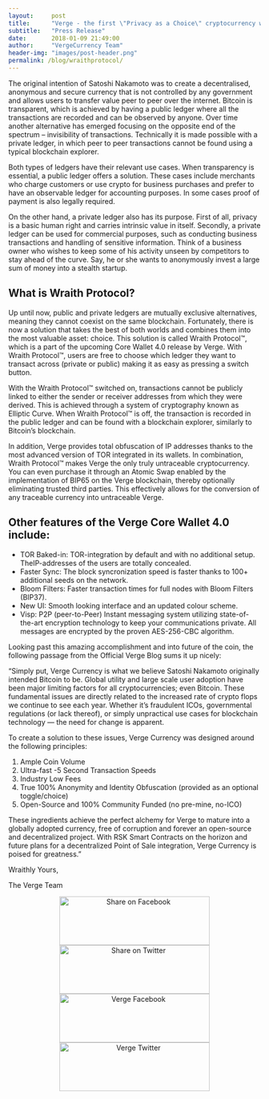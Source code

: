 ```yaml
---
layout:     post
title:      "Verge - the first \"Privacy as a Choice\" cryptocurrency with Wraith Protocol"
subtitle:   "Press Release"
date:       2018-01-09 21:49:00
author:     "VergeCurrency Team"
header-img: "images/post-header.png"
permalink: /blog/wraithprotocol/
---
```



The original intention of Satoshi Nakamoto was to create a decentralised, anonymous and secure currency that is not controlled by any government and allows users to transfer value
peer to peer over the internet. Bitcoin is transparent, which is achieved by having a public ledger where all the transactions are recorded and can be observed by anyone. Over time another
alternative has emerged focusing on the opposite end of the spectrum – invisibility of transactions. Technically it is made possible with a private ledger, in which peer to peer
transactions cannot be found using a typical blockchain explorer.

Both types of ledgers have their relevant use cases. When transparency is essential, a public ledger offers a solution. These cases include merchants who charge customers or use crypto
for business purchases and prefer to have an observable ledger for accounting purposes. In some cases proof of payment is also legally required.

On the other hand, a private ledger also has its purpose. First of all, privacy is a basic human right and carries intrinsic value in itself. Secondly, a private ledger can be used for commercial
purposes, such as conducting business transactions and handling of sensitive information. Think of a business owner who wishes to keep some of his activity unseen by competitors to stay ahead of the curve. Say, he or she wants to anonymously invest a large sum of money into a stealth startup.  


What is Wraith Protocol?
----------------------------

Up until now, public and private ledgers are mutually exclusive alternatives, meaning they cannot coexist on the same blockchain. Fortunately, there is now a solution that takes the best
of both worlds and combines them into the most valuable asset: choice. This solution is called Wraith Protocol™, which is a part of the upcoming Core Wallet 4.0 release by Verge. With
Wraith Protocol™, users are free to choose which ledger they want to transact across (private or public) making it as easy as pressing a switch button.

With the Wraith Protocol™ switched on, transactions cannot be publicly linked to either the sender or receiver addresses from which they were derived. This is achieved through a system
of cryptography known as Elliptic Curve. When Wraith Protocol™ is off, the transaction is recorded in the public ledger and can be found with a blockchain explorer, similarly to Bitcoin’s
blockchain.

In addition, Verge provides total obfuscation of IP addresses thanks to the most advanced version of TOR integrated in its wallets. In combination, Wraith Protocol™ makes Verge the only truly untraceable cryptocurrency. You can even purchase it through an Atomic Swap enabled by the implementation of BIP65 on the Verge blockchain, thereby optionally eliminating trusted
third parties. This effectively allows for the conversion of any traceable currency into untraceable Verge.


Other features of the Verge Core Wallet 4.0 include:
--------------------

* TOR Baked-in: TOR-integration by default and with no additional setup. TheIP-addresses of the users are totally concealed.
* Faster Sync: The block syncronization speed is faster thanks to 100+ additional seeds on the network.
* Bloom Filters: Faster transaction times for full nodes with Bloom Filters (BIP37).
* New UI: Smooth looking interface and an updated colour scheme.
* Visp: P2P (peer-to-Peer) Instant messaging system utilizing state-of-the-art encryption technology to keep your communications private. All messages are encrypted by the proven AES-256-CBC algorithm.


Looking past this amazing accomplishment and into future of the coin, the following passage from the Official Verge Blog sums it up nicely:

“Simply put, Verge Currency is what we believe Satoshi Nakamoto originally intended Bitcoin to be.  Global utility and large scale user adoption have been major limiting factors for all
cryptocurrencies; even Bitcoin. These fundamental issues are directly related to the increased rate of crypto flops we continue to see each year. Whether it’s fraudulent ICOs, governmental
regulations (or lack thereof), or simply unpractical use cases for blockchain technology — the need for change is apparent.

To create a solution to these issues, Verge Currency was designed around the following principles:

1. Ample Coin Volume
2. Ultra-fast -5 Second Transaction Speeds
3. Industry Low Fees
4. True 100% Anonymity and Identity Obfuscation (provided as an optional toggle/choice)
5. Open-Source and 100% Community Funded (no pre-mine, no-ICO)

These ingredients achieve the perfect alchemy for Verge to mature into a globally adopted currency, free of corruption and forever an open-source and decentralized project. With RSK
Smart Contracts on the horizon and future plans for a decentralized Point of Sale integration, Verge Currency is poised for greatness.”


Wraithly Yours,

The Verge Team

<center>
<a href="https://www.facebook.com/sharer/sharer.php?u=https://vergecurrency.com/blog/wraithprotocol/"><img border="0" style="width: 100%; height: 100%; max-width:300px; max-height:97px" alt="Share on Facebook" src="//i.imgur.com/SY8iIIo.png"></a>
<a href="https://twitter.com/home?status=Verge%20-%20the%20first%20%22Privacy%20as%20a%20Choice%22%20cryptocurrency%20with%20Wraith%20Protocol%20https://vergecurrency.com/blog/wraithprotocol/%0A%23VergeNews%20%23XVG%20%23privacy%20%23crypto%20%23vergecurrency%20%23Press%20%23Release%20%23wraithprotocol%20%23cryptocurrency%20%23altcoins"><img border="0" style="width: 100%; height: 100%; max-width:300px; max-height:97px" alt="Share on Twitter" src="//i.imgur.com/GaU3g0i.png"></a>
<br>
<a href="https://www.facebook.com/VERGEcurrency/"><img border="0" style="width: 100%; height: 100%; max-width:300px; max-height:97px" alt="Verge Facebook" src="//i.imgur.com/GUcvbwS.png"></a>
<a href="https://twitter.com/vergecurrency"><img border="0" style="width: 100%; height: 100%; max-width:300px; max-height:97px" alt="Verge Twitter" src="//i.imgur.com/XIYm5p4.png"></a>
</center>
